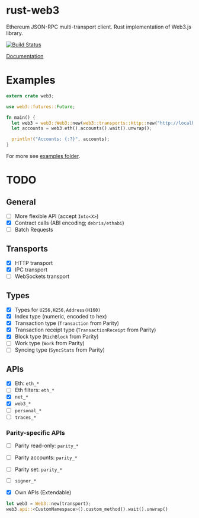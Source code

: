 # rust-web3

Ethereum JSON-RPC multi-transport client.
Rust implementation of Web3.js library.

[![Build Status][travis-image]][travis-url]

[travis-image]: https://travis-ci.org/tomusdrw/rust-web3.svg?branch=master
[travis-url]: https://travis-ci.org/tomusdrw/rust-web3

[Documentation](http://tomusdrw.github.io/rust-web3/index.html)

# Examples
```rust
extern crate web3;

use web3::futures::Future;

fn main() {
  let web3 = web3::Web3::new(web3::transports::Http::new("http://localhost:8545").unwrap());
  let accounts = web3.eth().accounts().wait().unwrap();

  println!("Accounts: {:?}", accounts);
}
```

For more see [examples folder](./examples).

# TODO

## General
- [ ] More flexible API (accept `Into<X>`)
- [x] Contract calls (ABI encoding; `debris/ethabi`)
- [ ] Batch Requests

## Transports
- [x] HTTP transport
- [x] IPC transport
- [ ] WebSockets transport

## Types
- [x] Types for `U256,H256,Address(H160)`
- [x] Index type (numeric, encoded to hex)
- [x] Transaction type (`Transaction` from Parity)
- [x] Transaction receipt type (`TransactionReceipt` from Parity)
- [x] Block type (`RichBlock` from Parity)
- [ ] Work type (`Work` from Parity)
- [ ] Syncing type (`SyncStats` from Parity)

## APIs
- [x] Eth: `eth_*`
- [ ] Eth filters: `eth_*`
- [x] `net_*`
- [x] `web3_*`
- [ ] `personal_*`
- [ ] `traces_*`

### Parity-specific APIs
- [ ] Parity read-only: `parity_*`
- [ ] Parity accounts: `parity_*`
- [ ] Parity set: `parity_*`
- [ ] `signer_*`

- [x] Own APIs (Extendable)
```rust
let web3 = Web3::new(transport);
web3.api::<CustomNamespace>().custom_method().wait().unwrap()
```
